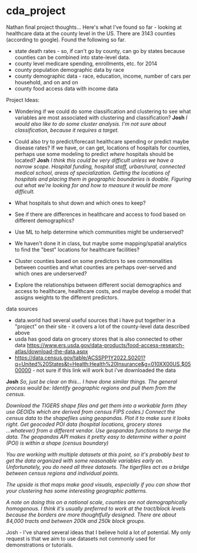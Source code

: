 # cda_project

Nathan final project thoughts... 
Here's what I've found so far - looking at healthcare data at the county level in the US. There are 3143 counties (according to google). Found the following so far.
- state death rates - so, if can't go by county, can go by states because counties can be combined into state-level data.
- county level medicare spending, enrollments, etc. for 2014
- county population demographic data by race
- county demographic data - race, education, income, number of cars per household, and on and on
- county food access data with income data

Project Ideas:
- Wondering if we could do some classification and clustering to see what variables are most associated with clustering and classification?
**Josh** *I would also like to do some cluster analysis. I'm not sure about classification, because it requires a target.*

- Could also try to predict/forecast healthcare spending or predict maybe disease rates? If we have, or can get, locations of hospitals for counties, perhaps use some modeling to predict _where_ hospitals should be located?
**Josh** *I think this could be very difficult unless we have a narrow scope. Hospital funding, hospital staff, urban/rural, connected medical school, areas of specialization. Getting the locations of hospitals and placing them in geographic boundaries is doable. Figuring out what we're looking for and how to measure it would be more difficult.*

- What hospitals to shut down and which ones to keep?
- See if there are differences in healthcare and access to food based on different demographics?
- Use ML to help determine which communities might be underserved?
- We haven't done it in class, but maybe some mapping/spatial analytics to find the "best" locations for healthcare facilities?
- Cluster counties based on some predictors to see commonalities between counties and what counties are perhaps over-served and which ones are underserved?
- Explore the relationships between different social demographics and access to healthcare, healthcare costs, and maybe develop a model that assigns weights to the different predictors.

data sources
- data.world had several useful sources that i have put together in a "project" on their site - it covers a lot of the county-level data described above
- usda has good data on grocery stores that is also connected to other data https://www.ers.usda.gov/data-products/food-access-research-atlas/download-the-data.aspx
- https://data.census.gov/table/ACSSPP1Y2022.S0201?q=United%20States&t=Health:Health%20Insurance&g=010XX00US,$0500000 - not sure if this link will work but i've downloaded the data

**Josh** *So, just be clear on this... I have done similar things. The general process would be: Identify geographic regions and pull them from the census.* 

*Download the TIGERS shape files and get them into a workable form (they use GEOIDs which are derived from census FIPS codes.) Connect the census data to the shapefiles using geopandas. Plot it to make sure it looks right. Get geocoded POI data (hospital locations, grocery stores ...whatever) from a different vendor. Use geopandas functions to merge the data. The geopandas API makes it pretty easy to determine wither a point (POI) is within a shape (census boundary)*

*You are working with multiple datasets at this point, so it's probably best to get the data organized with some reasonable variables early on. Unfortunately, you do need all three datasets. The tigerfiles act as a bridge between census regions and individual points.*

*The upside is that maps make good visuals, especially if you can show that your clustering has some interesting geographic patterns.*

*A note on doing this on a national scale, counties are not demographically homogenous. I think it's usually preferred to work at the tract/block levels because the borders are more thoughtfully designed.  There are about 84,000 tracts and between 200k and 250k block groups.*


Josh - I've shared several ideas that I believe hold a lot of potential. My only request is that we aim to use datasets not commonly used for demonstrations or tutorials.  